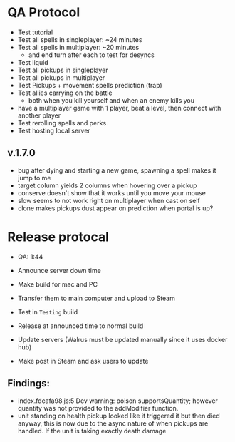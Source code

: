 # QA Protocol
- Test tutorial
- Test all spells in singleplayer: ~24 minutes
- Test all spells in multiplayer: ~20 minutes
    - and end turn after each to test for desyncs
- Test liquid
- Test all pickups in singleplayer
- Test all pickups in multiplayer
- Test Pickups + movement spells prediction (trap)
- Test allies carrying on the battle
    - both when you kill yourself and when an enemy kills you
- have a multiplayer game with 1 player, beat a level, then connect with another player
- Test rerolling spells and perks
- Test hosting local server

## v.1.7.0
- bug after dying and starting a new game, spawning a spell makes it jump to me
- target column yields 2 columns when hovering over a pickup
- conserve doesn't show that it works until you move your mouse
- slow seems to not work right on multiplayer when cast on self
- clone makes pickups dust appear on prediction when portal is up?


# Release protocal
- QA: 1:44
- Announce server down time
- Make build for mac and PC
- Transfer them to main computer and upload to Steam
- Test in `Testing` build

- Release at announced time to normal build
- Update servers (Walrus must be updated manually since it uses docker hub)
- Make post in Steam and ask users to update

## Findings:
- index.fdcafa98.js:5 Dev warning: poison supportsQuantity; however quantity was not provided to the addModifier function.
- unit standing on health pickup looked like it triggered it but then died anyway, this is now due to the async nature of when pickups are handled.  If the unit is taking exactly death damage